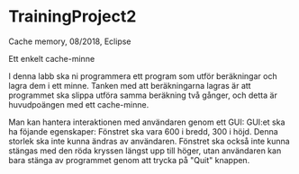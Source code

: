 # TrainingProject2
Cache memory, 08/2018, Eclipse

Ett enkelt cache-minne

I denna labb ska ni programmera ett program som utför beräkningar och lagra dem i ett
minne. Tanken med att beräkningarna lagras är att programmet ska slippa
utföra samma beräkning två gånger, och detta är huvudpoängen med ett cache-minne.

Man kan hantera interaktionen med användaren genom ett GUI:
GUI:et ska ha föjande egenskaper:
Fönstret ska vara 600 i bredd, 300 i höjd. Denna storlek ska inte kunna ändras av användaren.
Fönstret ska också inte kunna stängas med den röda kryssen längst upp till höger, utan
användaren kan bara stänga av programmet genom att trycka på "Quit" knappen.
